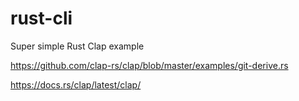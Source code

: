 # rust-cli

Super simple Rust Clap example

https://github.com/clap-rs/clap/blob/master/examples/git-derive.rs

https://docs.rs/clap/latest/clap/
